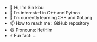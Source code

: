 - 👋 Hi, I’m Sin kipu
- 👀 I’m interested in C++ and Python
- 🌱 I’m currently learning C++ and GoLang
- 📫 How to reach me : GitHub repository
- 😄 Pronouns: He/Him
- ⚡ Fun fact: ...

<!---
AnSafov07/AnSafov07 is a ✨ special ✨ repository because its `README.md` (this file) appears on your GitHub profile.
You can click the Preview link to take a look at your changes.
--->

